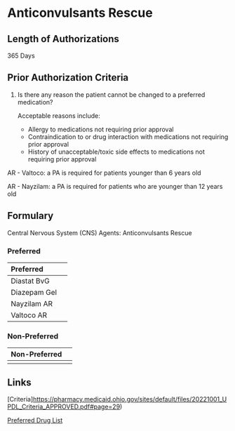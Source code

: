 # Anticonvulsants Rescue

## Length of Authorizations

365 Days

## Prior Authorization Criteria

1.  Is there any reason the patient cannot be changed to a preferred medication?

    Acceptable reasons include:

    -   Allergy to medications not requiring prior approval
    -   Contraindication to or drug interaction with medications not requiring prior approval
    -   History of unacceptable/toxic side effects to medications not requiring prior approval

AR - Valtoco: a PA is required for patients younger than 6 years old

AR - Nayzilam: a PA is required for patients who are younger than 12 years old

## Formulary

Central Nervous System (CNS) Agents: Anticonvulsants Rescue

### Preferred

| Preferred    |      |
| :----------- | ---: |
| Diastat BvG  |      |
| Diazepam Gel |      |
| Nayzilam AR  |      |
| Valtoco AR   |      |

### Non-Preferred

| Non-Preferred |      |
| :------------ | ---: |
|               |      |


## Links

[Criteria]https://pharmacy.medicaid.ohio.gov/sites/default/files/20221001_UPDL_Criteria_APPROVED.pdf#page=29)

[Preferred Drug List](https://pharmacy.medicaid.ohio.gov/sites/default/files/20221001_UPDL_APPROVED_.pdf#page=14)
